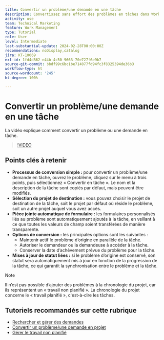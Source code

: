 ```yaml
---
title: Convertir un problème/une demande en une tâche
description: Convertissez sans effort des problèmes en tâches dans Workfront avec des noms modifiables, des pièces jointes de formulaire personnalisé transparentes, une sélection de projet flexible, des options de conversion et des mises à jour de statut synchronisées pour des workflows rationalisés.
activity: use
team: Technical Marketing
feature: Work Management
type: Tutorial
role: User
level: Intermediate
last-substantial-update: 2024-02-28T00:00:00Z
recommendations: noDisplay,catalog
jira: KT-10069
exl-id: 1fd4d862-e44b-4c50-9663-70e727f6e9b7
source-git-commit: bbdf99c6bc1be714077fd94fc3f8325394de36b3
workflow-type: ht
source-wordcount: '245'
ht-degree: 100%

---
```


# Convertir un problème/une demande en une tâche

La vidéo explique comment convertir un problème ou une demande en tâche.

>[!VIDEO](https://video.tv.adobe.com/v/3427605/?quality=12&learn=on&enablevpops=1)

## Points clés à retenir

* **Processus de conversion simple :** pour convertir un problème/une demande en tâche, ouvrez le problème, cliquez sur le menu à trois points, puis sélectionnez « Convertir en tâche ». Le nom et la description de la tâche sont copiés par défaut, mais peuvent être modifiés.
* **Sélection du projet de destination :** vous pouvez choisir le projet de destination de la tâche, soit le projet par défaut où réside le problème, soit un autre projet auquel vous avez accès.
* **Pièce jointe automatique de formulaire :** les formulaires personnalisés liés au problème sont automatiquement ajoutés à la tâche, en veillant à ce que toutes les valeurs de champ soient transférées de manière transparente.
* **Options de conversion :** les principales options sont les suivantes :
   * Maintenir actif le problème d’origine en parallèle de la tâche.
   * Autoriser le demandeur ou la demandeuse à accéder à la tâche.
   * Conserver la date d’achèvement prévue du problème pour la tâche.
* **Mises à jour de statut liées :** si le problème d’origine est conservé, son statut sera automatiquement mis à jour en fonction de la progression de la tâche, ce qui garantit la synchronisation entre le problème et la tâche.


>[!NOTE]
>
>Il n’est pas possible d’ajouter des problèmes à la chronologie du projet, car ils représentent un « travail non planifié ». La chronologie du projet concerne le « travail planifié », c&#39;est-à-dire les tâches.

## Tutoriels recommandés sur cette rubrique

* [Rechercher et gérer des demandes](/help/manage-work/issues-requests/find-requests.md)
* [Convertir un problème/une demande en projet](/help/manage-work/issues-requests/create-a-project-from-a-request.md)
* [Gérer le travail non planifié](/help/manage-work/issues-requests/handle-unplanned-work.md)

